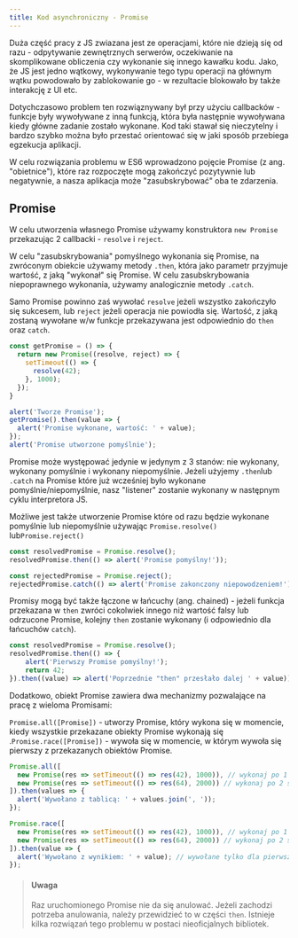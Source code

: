 ```yaml
---
title: Kod asynchroniczny - Promise
---
```


Duża część pracy z JS zwiazana jest ze operacjami, które nie dzieją się od razu - odpytywanie zewnętrznych serwerów, oczekiwanie na skomplikowane obliczenia czy wykonanie się innego kawałku kodu. Jako, że JS jest jedno wątkowy, wykonywanie tego typu operacji na głównym wątku powodowało by zablokowanie go - w rezultacie blokowało by także interakcję z UI etc.

Dotychczasowo problem ten rozwiąznywany był przy użyciu callbacków - funkcje były wywoływane z inną funkcją, która była następnie wywoływana kiedy główne zadanie zostało wykonane. Kod taki stawał się nieczytelny i bardzo szybko można było przestać orientować się w jaki sposób przebiega egzekucja aplikacji.

W celu rozwiązania problemu w ES6 wprowadzono pojęcie Promise (z ang. "obietnice"), które raz rozpoczęte mogą zakończyć pozytywnie lub negatywnie, a nasza aplikacja może "zasubskrybować" oba te zdarzenia.

## Promise

W celu utworzenia własnego Promise używamy konstruktora `new Promise` przekazując 2 callbacki - `resolve` i `reject`.

W celu "zasubskrybowania" pomyślnego wykonania się Promise, na zwróconym obiekcie używamy metody `.then`, która jako parametr przyjmuje wartość, z jaką "wykonał" się Promise. W celu zasubskrybowania niepoprawnego wykonania, używamy analogicznie metody `.catch`.

Samo Promise powinno zaś wywołać `resolve` jeżeli wszystko zakończyło się sukcesem, lub `reject` jeżeli operacja nie powiodła się. Wartość, z jaką zostaną wywołane w/w funkcje przekazywana jest odpowiednio do `then` oraz `catch`.

```jsx
const getPromise = () => {
  return new Promise((resolve, reject) => {
    setTimeout(() => {
      resolve(42);
    }, 1000);
  });
}

alert('Tworze Promise');
getPromise().then(value => {
  alert('Promise wykonane, wartość: ' + value);
});
alert('Promise utworzone pomyślnie');
```

Promise może występować jedynie w jedynym z 3 stanów: nie wykonany, wykonany pomyślnie i wykonany niepomyślnie. Jeżeli użyjemy `.then`lub `.catch` na Promise które już wcześniej było wykonane pomyślnie/niepomyślnie, nasz "listener" zostanie wykonany w następnym cyklu interpretora JS.

Możliwe jest także utworzenie Promise które od razu będzie wykonane pomyślnie lub niepomyślnie używając `Promise.resolve()` lub`Promise.reject()`

```jsx
const resolvedPromise = Promise.resolve();
resolvedPromise.then(() => alert('Promise pomyślny!'));

const rejectedPromise = Promise.reject();
rejectedPromise.catch(() => alert('Promise zakonczony niepowodzeniem!'));

```

Promisy mogą być także łączone w łańcuchy (ang. chained) - jeżeli funkcja przekazana w `then` zwróci cokolwiek innego niż wartość falsy lub odrzucone Promise, kolejny `then` zostanie wykonany (i odpowiednio dla łańcuchów `catch`).

```jsx
const resolvedPromise = Promise.resolve();
resolvedPromise.then(() => {
    alert('Pierwszy Promise pomyślny!');
    return 42;
}).then((value) => alert('Poprzednie "then" przesłało dalej ' + value));
```

Dodatkowo, obiekt Promise zawiera dwa mechanizmy pozwalające na pracę z wieloma Promisami:

`Promise.all([Promise])` - utworzy Promise, który wykona się w momencie, kiedy wszystkie przekazane obiekty Promise wykonają się  
.`Promise.race([Promise])` - wywoła się w momencie, w którym wywoła się pierwszy z przekazanych obiektów Promise.

```jsx
Promise.all([
  new Promise(res => setTimeout(() => res(42), 1000)), // wykonaj po 1 sekundzie,
  new Promise(res => setTimeout(() => res(64), 2000)) // wykonaj po 2 sekundach
]).then(values => {
  alert('Wywołano z tablicą: ' + values.join(', '));
});
```

```jsx
Promise.race([
  new Promise(res => setTimeout(() => res(42), 1000)), // wykonaj po 1 sekundzie,
  new Promise(res => setTimeout(() => res(64), 2000)) // wykonaj po 2 sekundach
]).then(value => {
  alert('Wywołano z wynikiem: ' + value); // wywołane tylko dla pierwszego Promise!
});
```

> #### Uwaga
> Raz uruchomionego Promise nie da się anulować. Jeżeli zachodzi potrzeba anulowania, należy przewidzieć to w części `then`. Istnieje kilka rozwiązań tego problemu w postaci nieoficjalnych bibliotek.